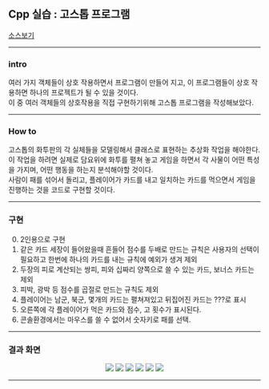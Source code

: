 ## Cpp 실습 : 고스톱 프로그램

[소스보기](https://github.com/SeoDongWoo1216/StudyCpp2021/blob/main/Chapter13_%EC%8B%A4%EC%8A%B5/%EA%B3%A0%EC%8A%A4%ED%86%B1.cpp)

-------

### intro
여러 가지 객체들이 상호 작용하면서 프로그램이 만들어 지고, 이 프로그램들이 상호 작용하면 하나의 프로젝트가 될 수 있을 것이다. <br>
이 중 여러 객체들의 상호작용을 직접 구현하기위해 고스톱 프로그램을 작성해보았다. <br>

-----

### How to
고스톱의 화투판의 각 실체들을 모델링해서 클래스로 표현하는 추상화 작업을 해야한다. <br>
이 작업을 하려면 실제로 담요위에 화투를 펼쳐 놓고 게임을 하면서 각 사물이 어떤 특성을 가지며, 어떤 행동을 하는지 분석해야할 것이다. <br>
사람이 패를 섞어서 돌리고, 플레이어가 카드를 내고 일치하는 카드를 먹으면서 게임을 진행하는 것을 코드로 구현할 것이다. <br>

------

### 구현
0. 2인용으로 구현
1. 같은 카드 세장이 들어왔을때 흔들어 점수를 두배로 만드는 규칙은 사용자의 선택이 필요하고 한번에 하나의 카드를 내는 규칙에 예외가 생겨 제외
2. 두장의 피로 계산되는 쌍피, 피와 십짜리 양쪽으로 쓸 수 있는 카드, 보너스 카드는 제외
3. 피박, 광박 등 점수를 곱절로 만드는 규칙도 제외
4. 플레이어는 남군, 북군, 몇개의 카드는 펼쳐져있고 뒤집어진 카드는 ???로 표시
5. 오른쪽에 각 플레이어가 먹은 카드와 점수, 고 횟수가 표시된다.
6. 콘솔환경에서는 마우스를 쓸 수 없어서 숫자키로 패를 선택.
    
-----

### 결과 화면
<p align = "center" >
    <img src = https://github.com/SeoDongWoo1216/StudyCpp2021/blob/main/Chapter13_%EC%8B%A4%EC%8A%B5/image/%EA%B3%A0%EC%8A%A4%ED%86%B11.PNG>
    <img src = https://github.com/SeoDongWoo1216/StudyCpp2021/blob/main/Chapter13_%EC%8B%A4%EC%8A%B5/image/%EA%B3%A0%EC%8A%A4%ED%86%B12.PNG>
    <img src = https://github.com/SeoDongWoo1216/StudyCpp2021/blob/main/Chapter13_%EC%8B%A4%EC%8A%B5/image/%EA%B3%A0%EC%8A%A4%ED%86%B13.PNG>
    <img src = https://github.com/SeoDongWoo1216/StudyCpp2021/blob/main/Chapter13_%EC%8B%A4%EC%8A%B5/image/%EA%B3%A0%EC%8A%A4%ED%86%B14.PNG>
    <img src = https://github.com/SeoDongWoo1216/StudyCpp2021/blob/main/Chapter13_%EC%8B%A4%EC%8A%B5/image/%EA%B3%A0%EC%8A%A4%ED%86%B15.PNG>
    <img src = https://github.com/SeoDongWoo1216/StudyCpp2021/blob/main/Chapter13_%EC%8B%A4%EC%8A%B5/image/%EA%B3%A0%EC%8A%A4%ED%86%B16.PNG>
</p>

------
